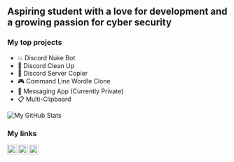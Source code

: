 ## Aspiring student with a love for development and a growing passion for cyber security

### My top projects
- 💥 Discord Nuke Bot
- 🧹 Discord Clean Up
- 📎 Discord Server Copier
- 🎮 Command Line Wordle Clone
- 💬 Messaging App (Currently Private)
- 📋 Multi-Clipboard

<img alt="My GitHub Stats" src="https://github-readme-stats.vercel.app/api?username=Tyclonie&show_icons=true&hide_border=true&theme=merko" />

### My links
[<img align="left" alt="Tyclonie | YouTube" width="22px" src="https://cdn.jsdelivr.net/npm/simple-icons@3/icons/youtube.svg" />][youtube]
[<img align="left" alt="Tyclonie | GitHub" width="22px" src="https://cdn.jsdelivr.net/npm/simple-icons@3/icons/discord.svg" />][discord]
[<img align="left" alt="Tyclonie | GitHub" width="22px" src="https://cdn.jsdelivr.net/npm/simple-icons@3/icons/github.svg" />][github]

[youtube]: https://www.youtube.com/channel/UC9gnPnmMd3DX-qLteyHPW3w
[github]: https://github.com/Tyclonie
[discord]: https://discord.gg/grarjWuZKd
